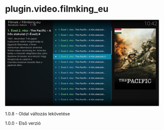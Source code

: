 # plugin.video.filmking_eu
![Logo](resources/screenshots/screenshot-3.jpg)

1.0.8 - Oldal változás lekövetése

1.0.0 - Első verzió
